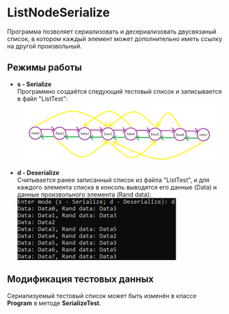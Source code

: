 # ListNodeSerialize

Программа позволяет сериализовать и десериализовать двусвязаный список, в котором каждый элемент может дополнительно иметь ссылку на другой произвольный.

## Режимы работы
- **s - Serialize**  
Программно создаётся следующий тестовый список и записывается в файл "ListTest":  
![alt text](https://github.com/pusher71/ListNodeSerialize/blob/main/list_node_serialize/ListTestImage.png?raw=true)

- **d - Deserialize**  
Считывается ранее записанный список из файла "ListTest", и для каждого элемента списка в консоль выводятся его данные (Data) и данные произвольного элемента (Rand data):  
![alt text](https://github.com/pusher71/ListNodeSerialize/blob/main/list_node_serialize/ListTestDataImage.png?raw=true)

## Модификация тестовых данных
Сериализуемый тестовый список может быть изменён в классе **Program** в методе **SerializeTest**.
